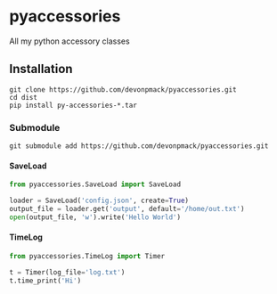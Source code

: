 # pyaccessories
All my python accessory classes

## Installation

```console
git clone https://github.com/devonpmack/pyaccessories.git
cd dist
pip install py-accessories-*.tar
```

### Submodule
```console
git submodule add https://github.com/devonpmack/pyaccessories.git
```

#### SaveLoad
```python
from pyaccessories.SaveLoad import SaveLoad

loader = SaveLoad('config.json', create=True)
output_file = loader.get('output', default='/home/out.txt')
open(output_file, 'w').write('Hello World')
```

#### TimeLog
```python
from pyaccessories.TimeLog import Timer

t = Timer(log_file='log.txt')
t.time_print('Hi')
```
